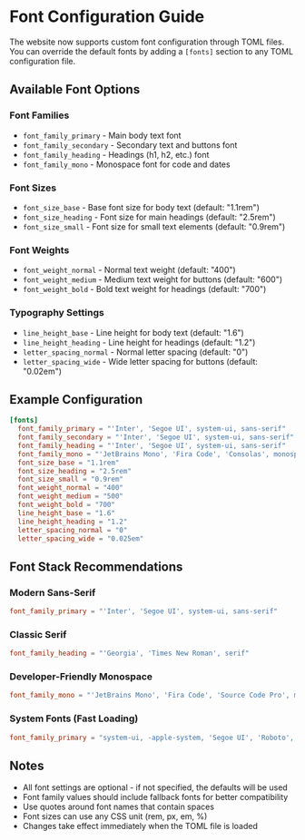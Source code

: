 # Font Configuration Guide

The website now supports custom font configuration through TOML files. You can override the default fonts by adding a `[fonts]` section to any TOML configuration file.

## Available Font Options

### Font Families
- `font_family_primary` - Main body text font
- `font_family_secondary` - Secondary text and buttons font  
- `font_family_heading` - Headings (h1, h2, etc.) font
- `font_family_mono` - Monospace font for code and dates

### Font Sizes
- `font_size_base` - Base font size for body text (default: "1.1rem")
- `font_size_heading` - Font size for main headings (default: "2.5rem")
- `font_size_small` - Font size for small text elements (default: "0.9rem")

### Font Weights
- `font_weight_normal` - Normal text weight (default: "400")
- `font_weight_medium` - Medium text weight for buttons (default: "600")
- `font_weight_bold` - Bold text weight for headings (default: "700")

### Typography Settings
- `line_height_base` - Line height for body text (default: "1.6")
- `line_height_heading` - Line height for headings (default: "1.2")
- `letter_spacing_normal` - Normal letter spacing (default: "0")
- `letter_spacing_wide` - Wide letter spacing for buttons (default: "0.02em")

## Example Configuration

```toml
[fonts]
  font_family_primary = "'Inter', 'Segoe UI', system-ui, sans-serif"
  font_family_secondary = "'Inter', 'Segoe UI', system-ui, sans-serif"
  font_family_heading = "'Inter', 'Segoe UI', system-ui, sans-serif"
  font_family_mono = "'JetBrains Mono', 'Fira Code', 'Consolas', monospace"
  font_size_base = "1.1rem"
  font_size_heading = "2.5rem"
  font_size_small = "0.9rem"
  font_weight_normal = "400"
  font_weight_medium = "500"
  font_weight_bold = "700"
  line_height_base = "1.6"
  line_height_heading = "1.2"
  letter_spacing_normal = "0"
  letter_spacing_wide = "0.025em"
```

## Font Stack Recommendations

### Modern Sans-Serif
```toml
font_family_primary = "'Inter', 'Segoe UI', system-ui, sans-serif"
```

### Classic Serif
```toml
font_family_heading = "'Georgia', 'Times New Roman', serif"
```

### Developer-Friendly Monospace
```toml
font_family_mono = "'JetBrains Mono', 'Fira Code', 'Source Code Pro', monospace"
```

### System Fonts (Fast Loading)
```toml
font_family_primary = "system-ui, -apple-system, 'Segoe UI', 'Roboto', sans-serif"
```

## Notes

- All font settings are optional - if not specified, the defaults will be used
- Font family values should include fallback fonts for better compatibility
- Use quotes around font names that contain spaces
- Font sizes can use any CSS unit (rem, px, em, %)
- Changes take effect immediately when the TOML file is loaded
